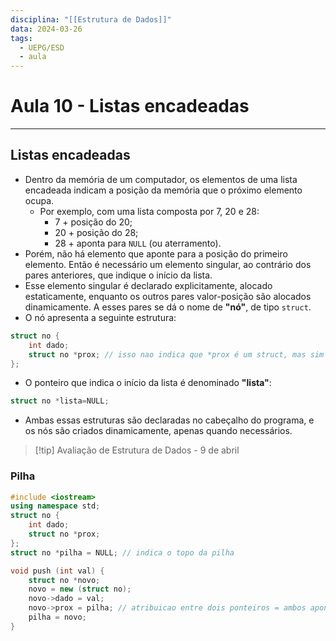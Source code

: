 ```yaml
---
disciplina: "[[Estrutura de Dados]]"
data: 2024-03-26
tags:
  - UEPG/ESD
  - aula
---
```

# Aula 10 - Listas encadeadas
- - -
## Listas encadeadas

- Dentro da memória de um computador, os elementos de uma lista encadeada indicam a posição da memória que o próximo elemento ocupa.
	- Por exemplo, com uma lista composta por 7, 20 e 28:
		- 7 + posição do 20;
		- 20 + posição do 28;
		- 28 + aponta para `NULL` (ou aterramento).
- Porém, não há elemento que aponte para a posição do primeiro elemento. Então é necessário um elemento singular, ao contrário dos pares anteriores, que indique o início da lista.
- Esse elemento singular é declarado explicitamente, alocado estaticamente, enquanto os outros pares valor-posição são alocados dinamicamente. A esses pares se dá o nome de **"nó"**, de tipo `struct`.
- O nó apresenta a seguinte estrutura:
```cpp
struct no {
	int dado;
	struct no *prox; // isso nao indica que *prox é um struct, mas sim que o ponteiro aponta para um struct
};
```
- O ponteiro que indica o início da lista é denominado **"lista"**:
```cpp
struct no *lista=NULL;
```
- Ambas essas estruturas são declaradas no cabeçalho do programa, e os nós são criados dinamicamente, apenas quando necessários.

> [!tip] Avaliação de Estrutura de Dados - 9 de abril

### Pilha
```cpp
#include <iostream>
using namespace std;
struct no {
    int dado;
    struct no *prox;
};
struct no *pilha = NULL; // indica o topo da pilha

void push (int val) {
    struct no *novo;
    novo = new (struct no);
    novo->dado = val;
    novo->prox = pilha; // atribuicao entre dois ponteiros = ambos apontam ao mesmo endereco
    pilha = novo;
}
```